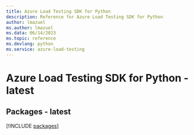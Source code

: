 ```yaml
---
title: Azure Load Testing SDK for Python
description: Reference for Azure Load Testing SDK for Python
author: lmazuel
ms.author: lmazuel
ms.data: 06/14/2023
ms.topic: reference
ms.devlang: python
ms.service: azure-load-testing
---
```

# Azure Load Testing SDK for Python - latest

## Packages - latest
[!INCLUDE [packages](load-testing-index.md)]